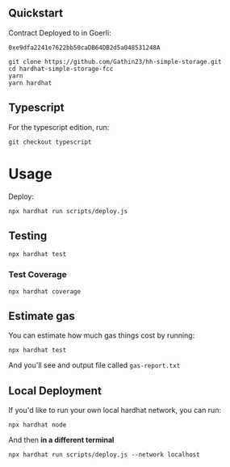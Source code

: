 ## Quickstart

Contract Deployed to in Goerli:
```
0xe9dfa2241e7622bb50caDB64DB2d5a048531248A
```

```
git clone https://github.com/Gathin23/hh-simple-storage.git
cd hardhat-simple-storage-fcc
yarn
yarn hardhat
```

## Typescript

For the typescript edition, run:

```
git checkout typescript
```


# Usage

Deploy:

```
npx hardhat run scripts/deploy.js
```

## Testing

```
npx hardhat test
```

### Test Coverage

```
npx hardhat coverage
```

## Estimate gas

You can estimate how much gas things cost by running:

```
npx hardhat test
```

And you'll see and output file called `gas-report.txt`

## Local Deployment 

If you'd like to run your own local hardhat network, you can run:

```
npx hardhat node
```

And then **in a different terminal**

```
npx hardhat run scripts/deploy.js --network localhost
```